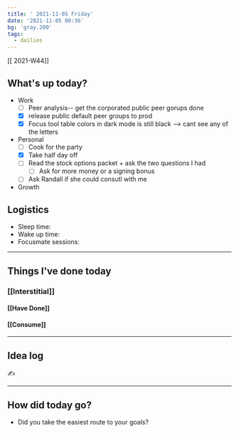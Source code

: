 ```yaml
---
title: ' 2021-11-05 Friday'
date: '2021-11-05 00:36'
bg: 'gray.200' 
tags:
  - dailies
---
```


[[ 2021-W44]]
## What's up today?
- Work
	- [ ] Peer analysis-- get the corporated public peer gorups done
	- [x] release public default peer groups to prod
	- [x] Focus tool table colors in dark mode is still black --> cant see any of the letters
- Personal
	- [ ] Cook for the party
	- [x] Take half day off
	- [ ] Read the stock options packet + ask the two questions I had
		- [ ] Ask for more money or a signing bonus
	- [ ] Ask Randall if she could consutl with me
- Growth

## Logistics
- Sleep time:
- Wake up time:
- Focusmate sessions: 

___________________________
## Things I've done today

### [[Interstitial]]

#### [[Have Done]]

#### [[Consume]]

___________________________

## Idea log
✍️
___________________________
## How did today go?
- Did you take the easiest route to your goals?